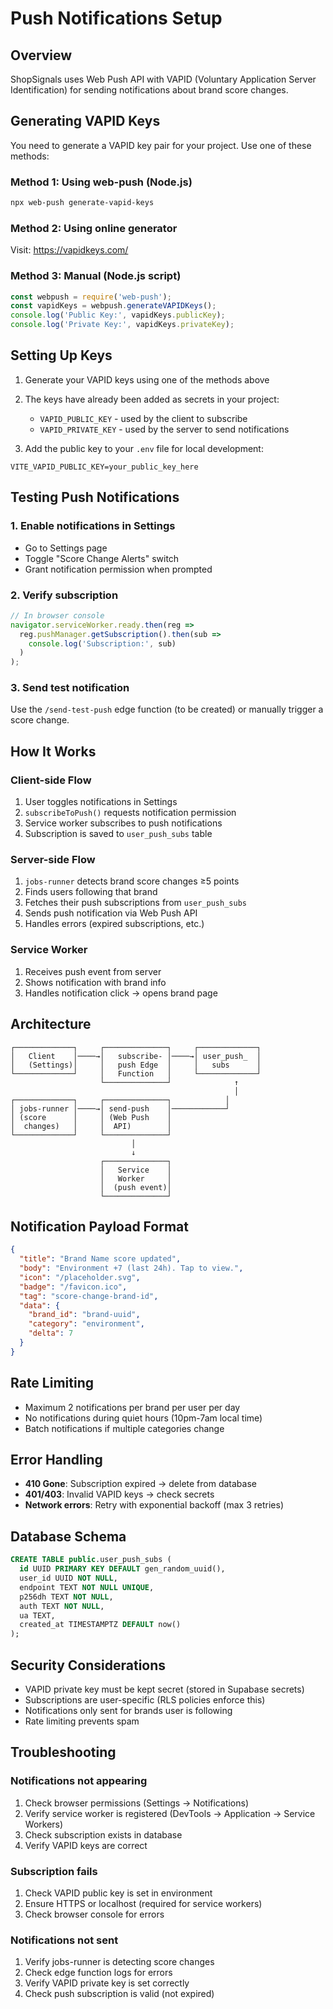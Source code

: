 # Push Notifications Setup

## Overview
ShopSignals uses Web Push API with VAPID (Voluntary Application Server Identification) for sending notifications about brand score changes.

## Generating VAPID Keys

You need to generate a VAPID key pair for your project. Use one of these methods:

### Method 1: Using web-push (Node.js)
```bash
npx web-push generate-vapid-keys
```

### Method 2: Using online generator
Visit: https://vapidkeys.com/

### Method 3: Manual (Node.js script)
```javascript
const webpush = require('web-push');
const vapidKeys = webpush.generateVAPIDKeys();
console.log('Public Key:', vapidKeys.publicKey);
console.log('Private Key:', vapidKeys.privateKey);
```

## Setting Up Keys

1. Generate your VAPID keys using one of the methods above
2. The keys have already been added as secrets in your project:
   - `VAPID_PUBLIC_KEY` - used by the client to subscribe
   - `VAPID_PRIVATE_KEY` - used by the server to send notifications

3. Add the public key to your `.env` file for local development:
```
VITE_VAPID_PUBLIC_KEY=your_public_key_here
```

## Testing Push Notifications

### 1. Enable notifications in Settings
- Go to Settings page
- Toggle "Score Change Alerts" switch
- Grant notification permission when prompted

### 2. Verify subscription
```javascript
// In browser console
navigator.serviceWorker.ready.then(reg => 
  reg.pushManager.getSubscription().then(sub => 
    console.log('Subscription:', sub)
  )
);
```

### 3. Send test notification
Use the `/send-test-push` edge function (to be created) or manually trigger a score change.

## How It Works

### Client-side Flow
1. User toggles notifications in Settings
2. `subscribeToPush()` requests notification permission
3. Service worker subscribes to push notifications
4. Subscription is saved to `user_push_subs` table

### Server-side Flow
1. `jobs-runner` detects brand score changes ≥5 points
2. Finds users following that brand
3. Fetches their push subscriptions from `user_push_subs`
4. Sends push notification via Web Push API
5. Handles errors (expired subscriptions, etc.)

### Service Worker
1. Receives push event from server
2. Shows notification with brand info
3. Handles notification click → opens brand page

## Architecture

```
┌─────────────┐     ┌──────────────┐     ┌─────────────┐
│   Client    │────→│   subscribe- │────→│ user_push_  │
│   (Settings)│     │   push Edge  │     │   subs      │
└─────────────┘     │   Function   │     └─────────────┘
                    └──────────────┘              ↑
                                                  │
┌─────────────┐     ┌──────────────┐            │
│ jobs-runner │────→│ send-push    │────────────┘
│ (score      │     │ (Web Push    │
│  changes)   │     │  API)        │
└─────────────┘     └──────────────┘
                           │
                           ↓
                    ┌──────────────┐
                    │   Service    │
                    │   Worker     │
                    │  (push event)│
                    └──────────────┘
```

## Notification Payload Format

```json
{
  "title": "Brand Name score updated",
  "body": "Environment +7 (last 24h). Tap to view.",
  "icon": "/placeholder.svg",
  "badge": "/favicon.ico",
  "tag": "score-change-brand-id",
  "data": {
    "brand_id": "brand-uuid",
    "category": "environment",
    "delta": 7
  }
}
```

## Rate Limiting

- Maximum 2 notifications per brand per user per day
- No notifications during quiet hours (10pm-7am local time)
- Batch notifications if multiple categories change

## Error Handling

- **410 Gone**: Subscription expired → delete from database
- **401/403**: Invalid VAPID keys → check secrets
- **Network errors**: Retry with exponential backoff (max 3 retries)

## Database Schema

```sql
CREATE TABLE public.user_push_subs (
  id UUID PRIMARY KEY DEFAULT gen_random_uuid(),
  user_id UUID NOT NULL,
  endpoint TEXT NOT NULL UNIQUE,
  p256dh TEXT NOT NULL,
  auth TEXT NOT NULL,
  ua TEXT,
  created_at TIMESTAMPTZ DEFAULT now()
);
```

## Security Considerations

- VAPID private key must be kept secret (stored in Supabase secrets)
- Subscriptions are user-specific (RLS policies enforce this)
- Notifications only sent for brands user is following
- Rate limiting prevents spam

## Troubleshooting

### Notifications not appearing
1. Check browser permissions (Settings → Notifications)
2. Verify service worker is registered (DevTools → Application → Service Workers)
3. Check subscription exists in database
4. Verify VAPID keys are correct

### Subscription fails
1. Check VAPID public key is set in environment
2. Ensure HTTPS or localhost (required for service workers)
3. Check browser console for errors

### Notifications not sent
1. Verify jobs-runner is detecting score changes
2. Check edge function logs for errors
3. Verify VAPID private key is set correctly
4. Check push subscription is valid (not expired)

